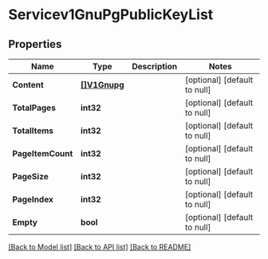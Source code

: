 # Servicev1GnuPgPublicKeyList

## Properties
Name | Type | Description | Notes
------------ | ------------- | ------------- | -------------
**Content** | [**[]V1Gnupg**](v1Gnupg.md) |  | [optional] [default to null]
**TotalPages** | **int32** |  | [optional] [default to null]
**TotalItems** | **int32** |  | [optional] [default to null]
**PageItemCount** | **int32** |  | [optional] [default to null]
**PageSize** | **int32** |  | [optional] [default to null]
**PageIndex** | **int32** |  | [optional] [default to null]
**Empty** | **bool** |  | [optional] [default to null]

[[Back to Model list]](../README.md#documentation-for-models) [[Back to API list]](../README.md#documentation-for-api-endpoints) [[Back to README]](../README.md)

